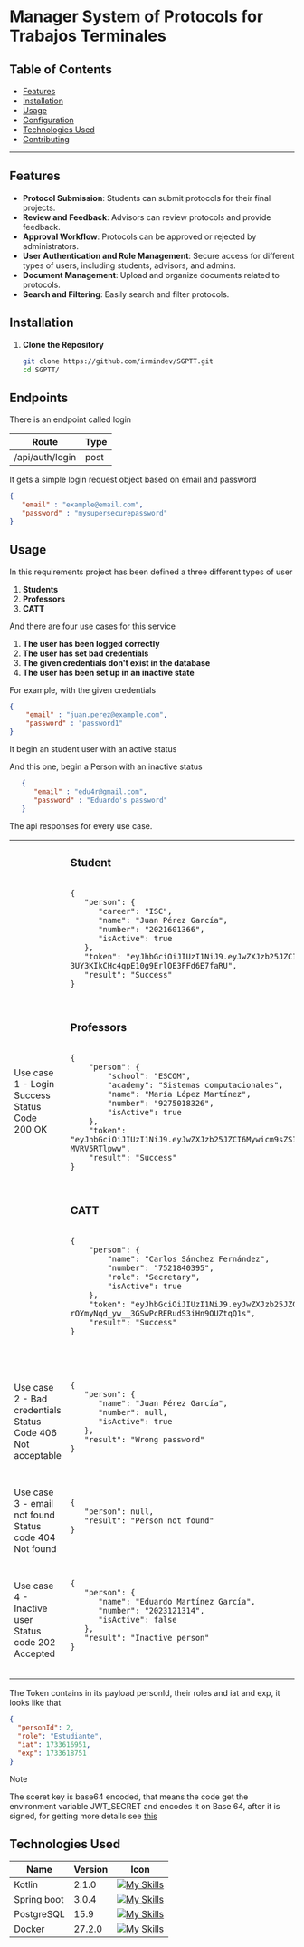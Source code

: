 
# Manager System of Protocols for Trabajos Terminales


## Table of Contents

- [Features](#features)
- [Installation](#installation)
- [Usage](#usage)
- [Configuration](#configuration)
- [Technologies Used](#technologies-used)
- [Contributing](#contributing)

---

## Features

- **Protocol Submission**: Students can submit protocols for their final projects.
- **Review and Feedback**: Advisors can review protocols and provide feedback.
- **Approval Workflow**: Protocols can be approved or rejected by administrators.
- **User Authentication and Role Management**: Secure access for different types of users, including students, advisors, and admins.
- **Document Management**: Upload and organize documents related to protocols.
- **Search and Filtering**: Easily search and filter protocols.

## Installation

1. **Clone the Repository**
   ```bash
   git clone https://github.com/irmindev/SGPTT.git
   cd SGPTT/

## Endpoints
There is an endpoint called login

| Route | Type | 
|-------|-------|
| /api/auth/login | post |

It gets a simple login request object based on email and password
   ```json
   {
      "email" : "example@email.com",
      "password" : "mysupersecurepassword"
   }
   ```

## Usage

In this requirements project has been defined a three different types of user
1. **Students**
2. **Professors**
3. **CATT**

And there are four use cases for this service
1. **The user has been logged correctly**
2. **The user has set bad credentials**
3. **The given credentials don't exist in the database**
4. **The user has been set up in an inactive state**

For example, with the given credentials
   ```json
   {
       "email" : "juan.perez@example.com",
       "password" : "password1"
   }
   ```
It begin an student user with an active status

And this one, begin a Person with an inactive status
```json
   {
      "email" : "edu4r@gmail.com",
      "password" : "Eduardo's password"
   }
```
The api responses for every use case.
<table>
   <tr>
      <td>
        Use case 1 - Login Success Status Code <div style="background-color=#90ee90">200 OK</div>
      </td>
      <td>
         <h3>Student</h3>
         <pre>
         <code>
{
   "person": {
      "career": "ISC",
      "name": "Juan Pérez García",
      "number": "2021601366",
      "isActive": true
   },
   "token": "eyJhbGciOiJIUzI1NiJ9.eyJwZXJzb25JZCI6Miwicm9sZSI6IkVzdHVkaWFudGUiLCJpYXQiOjE3MzM2MTY5NTEsImV4cCI6MTczMzYxODc1MX0.vrfJLZCM-3UY3KIkCHc4qpE10g9ErlOE3FFd6E7faRU",
   "result": "Success"
}
         </code>
         </pre>
         <h3>Professors</h3>
         <pre>
            <code>
{
    "person": {
        "school": "ESCOM",
        "academy": "Sistemas computacionales",
        "name": "María López Martínez",
        "number": "9275018326",
        "isActive": true
    },
    "token": "eyJhbGciOiJIUzI1NiJ9.eyJwZXJzb25JZCI6Mywicm9sZSI6IlByb2Zlc29yIiwiaWF0IjoxNzMzNjIxNzQ3LCJleHAiOjE3MzM2MjM1NDd9.zoTxmXUcwoCTxf93fOF4YVXd29Er6M9-MVRV5RTlpww",
    "result": "Success"
}
            </code>
         </pre>
         <h3>CATT</h3>
         <pre>
            <code>
{
    "person": {
        "name": "Carlos Sánchez Fernández",
        "number": "7521840395",
        "role": "Secretary",
        "isActive": true
    },
    "token": "eyJhbGciOiJIUzI1NiJ9.eyJwZXJzb25JZCI6NCwicm9sZSI6IkNBVFQiLCJpYXQiOjE3MzM2MjE4MjYsImV4cCI6MTczMzYyMzYyNn0.nDOJ-rOYmyNqd_yw__3GSwPcRERudS3iHn9OUZtqQ1s",
    "result": "Success"
}
            </code>
         </pre>
      </td>
   </tr>
   <tr>
      <td>
         Use case 2 - Bad credentials Status Code 406 Not acceptable
      </td>
      <td>
         <pre>
         <code>
{
   "person": {
      "name": "Juan Pérez García",
      "number": null,
      "isActive": true
   },
   "result": "Wrong password"
}
         </code>
         </pre>
      </td>
   </tr>
   <tr>
      <td>
         Use case 3 - email not found Status code 404 Not found
      </td>
      <td>
         <pre>
         <code>
{
   "person": null,
   "result": "Person not found"
}
         </code>
         </pre>
      </td>      
   </tr>
   <tr>
      <td>
         Use case 4 - Inactive user Status code 202 Accepted
      </td>
      <td>
         <pre>
         <code>
{
   "person": {
      "name": "Eduardo Martínez García",
      "number": "2023121314",
      "isActive": false
   },
   "result": "Inactive person"
}   
         </code>
         </pre>
      </td>
   </tr>
</table>

The Token contains in its payload personId, their roles and iat and exp, it looks like that
```json
{
  "personId": 2,
  "role": "Estudiante",
  "iat": 1733616951,
  "exp": 1733618751
}
```
> [!NOTE] 
> The sceret key is base64 encoded, that means the code get the environment variable JWT_SECRET and encodes it on Base 64, after it is signed, for getting more details see [this](https://github.com/jwtk/jjwt)

## Technologies Used
|   Name      | Version       | Icon |
|-------------|---------------|--------------------------------------------------------------------------------- |
|   Kotlin    | 2.1.0 | [![My Skills](https://skillicons.dev/icons?i=kotlin&theme=dark)](https://skillicons.dev) |
| Spring boot | 3.0.4 | [![My Skills](https://skillicons.dev/icons?i=spring&theme=dark)](https://skillicons.dev) |
|  PostgreSQL | 15.9  | [![My Skills](https://skillicons.dev/icons?i=postgresql&theme=dark)](https://skillicons.dev)|
| Docker      | 27.2.0| [![My Skills](https://skillicons.dev/icons?i=docker&theme=dark)](https://skillicons.dev) |
